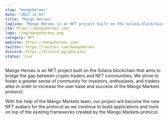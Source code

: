 ```yaml
---
slug: "mangoheroes"
date: "2021-11-03"
title: "Mango Heroes"
logline: "Mango Heroes is an NFT project built on the Solana blockchain that aims to bridge the gap between crypto traders and NFT communities."
cta: https://mangoheroes.com/
logo: /img/mangoheroes.png
category: NFT
website: https://mangoheroes.com/
twitter: https://twitter.com/MangoHeroes
discord: https://discord.gg/g4Xcq3zc
status: live
---
```


Mango Heroes is an NFT project built on the Solana blockchain that aims to bridge the gap between crypto traders and NFT communities. We strive to foster a greater sense of community for investors, enthusiasts, and traders alike in order to increase the user base and success of the Mango Markets protocol.

With the help of the Mango Markets team, our project will become the new NFT avatars for the protocol as we continue to build applications and tools on top of the existing frameworks created by the Mango Markets protocol.
